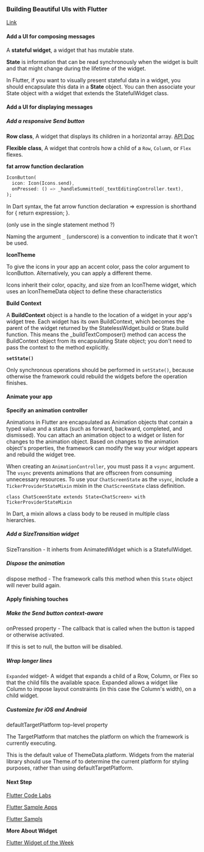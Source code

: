 ### Building Beautiful UIs with Flutter

[Link](https://codelabs.developers.google.com/codelabs/flutter/#0)

#### Add a UI for composing messages

A __stateful widget__, a widget that has mutable state.

__State__ is information that can be read synchronously when the widget is built and that might change during the lifetime of the widget.

In Flutter, if you want to visually present stateful data in a widget, you should encapsulate this data in a __State__ object. You can then associate your State object with a widget that extends the StatefulWidget class.

#### Add a UI for displaying messages

##### Add a responsive Send button

__Row class__, A widget that displays its children in a horizontal array. [API Doc](https://api.flutter.dev/flutter/widgets/Row-class.html)

__Flexible class__, A widget that controls how a child of a `Row`, `Colum`n, or `Flex` flexes.

__fat arrow function declaration__

```dart
IconButton(
  icon: Icon(Icons.send),
  onPressed: () => _handleSummitted(_textEditingController.text),
);
```

In Dart syntax, the fat arrow function declaration => expression is shorthand for { return expression; }.

(only use in the single statement method ?)

Naming the argument `_` (underscore) is a convention to indicate that it won't be used.

__IconTheme__

To give the icons in your app an accent color, pass the color argument to IconButton. Alternatively, you can apply a different theme.

Icons inherit their color, opacity, and size from an IconTheme widget, which uses an IconThemeData object to define these characteristics

__Build Context__

A __BuildContext__ object is a handle to the location of a widget in your app's widget tree. Each widget has its own BuildContext, which becomes the parent of the widget returned by the StatelessWidget.build or State.build function. This means the _buildTextComposer() method can access the BuildContext object from its encapsulating State object; you don't need to pass the context to the method explicitly.

__`setState()`__

Only synchronous operations should be performed in `setState()`, because otherwise the framework could rebuild the widgets before the operation finishes.

#### Animate your app

__Specify an animation controller__

Animations in Flutter are encapsulated as Animation objects that contain a typed value and a status (such as forward, backward, completed, and dismissed). You can attach an animation object to a widget or listen for changes to the animation object. Based on changes to the animation object's properties, the framework can modify the way your widget appears and rebuild the widget tree.

When creating an `AnimationController`, you must pass it a `vsync` argument. The `vsync` prevents animations that are offscreen from consuming unnecessary resources. To use your `ChatScreenState` as the `vsync`, include a `TickerProviderStateMixin` mixin in the `ChatScreenState` class definition.

`class ChatSceenState extends State<ChatScreen> with TickerProviderStateMixin`

 In Dart, a mixin allows a class body to be reused in multiple class hierarchies.

##### Add a SizeTransition widget

SizeTransition - It inherts from AnimatedWidget which is a StatefulWidget.

##### Dispose the animation

dispose method - The framework calls this method when this `State` object will never build again.

#### Apply finishing touches

##### Make the Send button context-aware

onPressed property - The callback that is called when the button is tapped or otherwise activated.

If this is set to null, the button will be disabled.

##### Wrap longer lines

`Expanded` widget- A widget that expands a child of a Row, Column, or Flex so that the child fills the available space. Expanded allows a widget like Column to impose layout constraints (in this case the Column's width), on a child widget.

##### Customize for iOS and Android

defaultTargetPlatform top-level property

The TargetPlatform that matches the platform on which the framework is currently executing.

This is the default value of ThemeData.platform. Widgets from the material library should use Theme.of to determine the current platform for styling purposes, rather than using defaultTargetPlatform. 

#### Next Step

[Flutter Code Labs](https://codelabs.developers.google.com/?cat=Flutter)

[Flutter Sample Apps](https://github.com/flutter/flutter/tree/master/examples)

[Flutter Sampls](https://github.com/flutter/samples)

__More About Widget__

[Flutter Widget of the Week](https://www.youtube.com/watch?v=CI7x0mAZiY0)